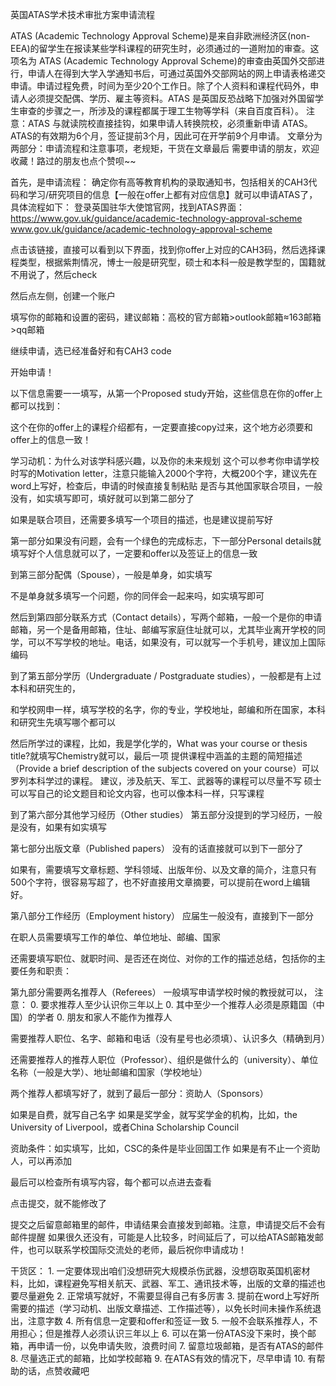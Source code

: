 英国ATAS学术技术审批方案申请流程

ATAS (Academic Technology Approval Scheme)是来自非欧洲经济区(non-EEA)的留学生在报读某些学科课程的研究生时，必须通过的一道附加的审查。这项名为 ATAS (Academic Technology Approval Scheme)的审查由英国外交部进行，申请人在得到大学入学通知书后，可通过英国外交部网站的网上申请表格递交申请。申请过程免费，时间为至少20个工作日。除了个人资料和课程代码外，申请人必须提交配偶、学历、雇主等资料。ATAS 是英国反恐战略下加强对外国留学生审查的步骤之一，所涉及的课程都属于理工生物等学科（来自百度百科）。
注意：ATAS 与就读院校直接挂钩，如果申请人转换院校，必须重新申请 ATAS。ATAS的有效期为6个月，签证提前3个月，因此可在开学前9个月申请。
文章分为两部分：申请流程和注意事项，老规矩，干货在文章最后
需要申请的朋友，欢迎收藏！路过的朋友也点个赞呗~~

首先，是申请流程：
确定你有高等教育机构的录取通知书，包括相关的CAH3代码和学习/研究项目的信息【一般在offer上都有对应信息】就可以申请ATAS了，具体流程如下：
登录英国驻华大使馆官网，找到ATAS界面：
https://www.gov.uk/guidance/academic-technology-approval-scheme www.gov.uk/guidance/academic-technology-approval-scheme

点击该链接，直接可以看到以下界面，找到你offer上对应的CAH3码，然后选择课程类型，根据紫荆情况，博士一般是研究型，硕士和本科一般是教学型的，国籍就不用说了，然后check

然后点左侧，创建一个账户

填写你的邮箱和设置的密码，建议邮箱：高校的官方邮箱>outlook邮箱≈163邮箱>qq邮箱


继续申请，选已经准备好和有CAH3 code

开始申请！

以下信息需要一一填写，从第一个Proposed study开始，这些信息在你的offer上都可以找到：

这个在你的offer上的课程介绍都有，一定要直接copy过来，这个地方必须要和offer上的信息一致！

学习动机：为什么对该学科感兴趣，以及你的未来规划
这个可以参考你申请学校时写的Motivation letter，注意只能输入2000个字符，大概200个字，建议先在word上写好，检查后，申请的时候直接复制粘贴
是否与其他国家联合项目，一般没有，如实填写即可，填好就可以到第二部分了

如果是联合项目，还需要多填写一个项目的描述，也是建议提前写好

第一部分如果没有问题，会有一个绿色的完成标志，下一部分Personal details就填写好个人信息就可以了，一定要和offer以及签证上的信息一致


到第三部分配偶（Spouse），一般是单身，如实填写

不是单身就多填写一个问题，你的同伴会一起来吗，如实填写即可

然后到第四部分联系方式（Contact details），写两个邮箱，一般一个是你的申请邮箱，另一个是备用邮箱，住址、邮编写家庭住址就可以，尤其毕业离开学校的同学，可以不写学校的地址。电话，如果没有，可以就写一个手机号，建议加上国际编码


到了第五部分学历（Undergraduate / Postgraduate studies），一般都是有上过本科和研究生的，

和学校网申一样，填写学校的名字，你的专业，学校地址，邮编和所在国家，本科和研究生先填写哪个都可以

然后所学过的课程，比如，我是学化学的，What was your course or thesis title?就填写Chemistry就可以，最后一项 提供课程中涵盖的主题的简短描述（Provide a brief description of the subjects covered on your course）可以罗列本科学过的课程。
建议，涉及航天、军工、武器等的课程可以尽量不写
硕士可以写自己的论文题目和论文内容，也可以像本科一样，只写课程

到了第六部分其他学习经历（Other studies）
第五部分没提到的学习经历，一般是没有，如果有如实填写

第七部分出版文章（Published papers）
没有的话直接就可以到下一部分了

如果有，需要填写文章标题、学科领域、出版年份、以及文章的简介，注意只有500个字符，很容易写超了，也不好直接用文章摘要，可以提前在word上编辑好。

第八部分工作经历（Employment history）
应届生一般没有，直接到下一部分

在职人员需要填写工作的单位、单位地址、邮编、国家

还需要填写职位、就职时间、是否还在岗位、对你的工作的描述总结，包括你的主要任务和职责：

第九部分需要两名推荐人（Referees）
一般填写申请学校时候的教授就可以，
注意：
	0.	要求推荐人至少认识你三年以上
	0.	其中至少一个推荐人必须是原籍国（中国）的学者
	0.	朋友和家人不能作为推荐人

需要推荐人职位、名字、邮箱和电话（没有星号也必须填）、认识多久（精确到月）

还需要推荐人的推荐人职位（Professor）、组织是做什么的（university）、单位名称（一般是大学）、地址邮编和国家（学校地址）

两个推荐人都填写好了，就到了最后一部分：资助人（Sponsors）

如果是自费，就写自己名字
如果是奖学金，就写奖学金的机构，比如，the University of Liverpool，或者China Scholarship Council

资助条件：如实填写，比如，CSC的条件是毕业回国工作
如果是有不止一个资助人，可以再添加

最后可以检查所有填写内容，每个都可以点进去查看

点击提交，就不能修改了

提交之后留意邮箱里的邮件，申请结果会直接发到邮箱。注意，申请提交后不会有邮件提醒
如果很久还没有，可能是人比较多，时间延后了，可以给ATAS邮箱发邮件，也可以联系学校国际交流处的老师，最后祝你申请成功！

干货区：
	1.	一定要体现出咱们没想研究大规模杀伤武器，没想窃取英国机密材料，比如，课程避免写相关航天、武器、军工、通讯技术等，出版的文章的描述也要尽量避免
	2.	正常填写就好，不需要显得自己有多厉害
	3.	提前在word上写好所需要的描述（学习动机、出版文章描述、工作描述等），以免长时间未操作系统退出，注意字数
	4.	所有信息一定要和offer和签证一致
	5.	一般不会联系推荐人，不用担心；但是推荐人必须认识三年以上
	6.	可以在第一份ATAS没下来时，换个邮箱，再申请一份，以免申请失败，浪费时间
	7.	留意垃圾邮箱，是否有ATAS的邮件
	8.	尽量选正式的邮箱，比如学校邮箱
	9.	在ATAS有效的情况下，尽早申请
	10.	有帮助的话，点赞收藏吧
